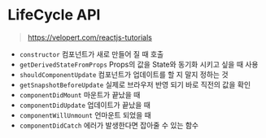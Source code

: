 # LifeCycle API
> https://velopert.com/reactjs-tutorials

- ```constructor``` 컴포넌트가 새로 만들어 질 때 호출
- ```getDerivedStateFromProps``` Props의 값을 State와 동기화 시키고 싶을 때 사용
- ```shouldComponentUpdate``` 컴포넌트가 업데이트를 할 지 말지 정하는 것
- ```getSnapshotBeforeUpdate``` 실제로 브라우저 반영 되기 바로 직전의 값을 확인
- ```componentDidMount``` 마운트가 끝났을 때
- ```componentDidUpdate``` 업데이트가 끝났을 때
- ```componentWillUnmount``` 언마운트 되었을 때
- ```componentDidCatch``` 에러가 발생한다면 잡아줄 수 있는 함수
